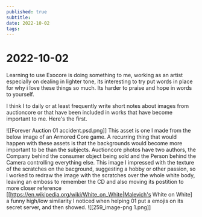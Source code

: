 ```yaml
---
published: true
subtitle: 
date: 2022-10-02
tags: 
---
```


# 2022-10-02

Learning to use Exocore is doing something to me, working as an artist especially on dealing in lighter tone, its interesting to try put words in place for why i love these things so much. Its harder to praise and hope in words to yourself.

I think I to daily or at least frequently write short notes about images from auctioncore or that have been included in works that have become important to me. Here's the first.

![[Forever Auction 01 accident.psd.png]]
This asset is one I made from the below image of an Armored Core game. A recurring thing that would happen with these assets is that the backgrounds would become more important to be than the subjects. Auctioncore photos have two authors, the Company behind the consumer object being sold and the Person behind the Camera controlling everything else. This image I impressed with the texture of the scratches on the bacground, suggesting a hobby or other passion, so i worked to redraw the image with the scratches over the whole white body, leaving an emboss to remember the CD and also moving its postition to more closer reference [[https://en.wikipedia.org/wiki/White_on_White|Malevich's White on White] a funny high/low similarity I noticed when helping 01 put a emojis on its secret server, and then showed.
![[259_image-png 1.png]]